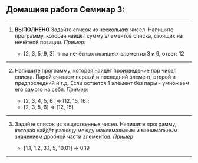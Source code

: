 ## Домашняя работа Семинар 3:
---
1. **ВЫПОЛНЕНО** Задайте список из нескольких чисел. Напишите программу, которая найдёт сумму элементов списка, стоящих на нечётной позиции.
    *Пример:*

    * [2, 3, 5, 9, 3] -> на нечётных позициях элементы 3 и 9, ответ: 12
---
2. Напишите программу, которая найдёт произведение пар чисел списка. Парой считаем первый и последний элемент, второй и предпоследний и т.д. Если остается 1 элемент без пары - умножаем его самого на себя.
    *Пример:*

    * [2, 3, 4, 5, 6] => [12, 15, 16];
    * [2, 3, 5, 6] => [12, 15]
---
3. Задайте список из вещественных чисел. Напишите программу, которая найдёт разницу между максимальным и минимальным значением дробной части элементов.
    *Пример*

    * [1.1, 1.2, 3.1, 5, 10.01] => 0.19
---